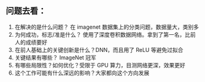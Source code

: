## 问题去看：

1. 在解决的是什么问题？ 在 imagenet 数据集上的分类问题，数据量大，类别多
2. 为何成功，标志/准是什么？ 使用了深度卷积数据网络。拿到了第一名，比前人的成绩要好
3. 在前人基础上的关键创新是什么？DNN，而且用了 ReLU 等避免过拟合
4. 关键结果有哪些？ ImageNet 冠军
5. 有哪些局限性？如何优化？受限于 GPU 算力，目测网络更深，效果更好
6. 这个工作可能有什么深远的影响？大家都向这个方向发展


